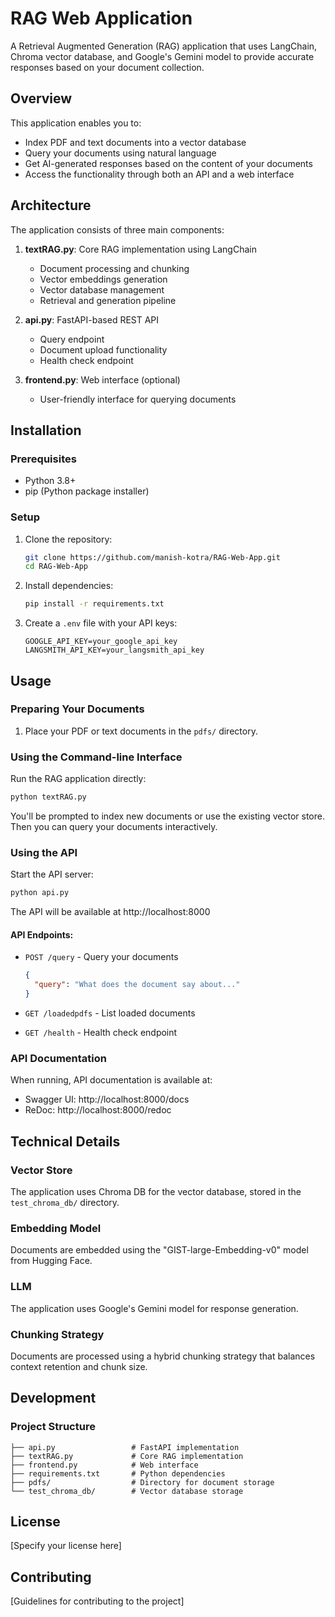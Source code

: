 # RAG Web Application

A Retrieval Augmented Generation (RAG) application that uses LangChain, Chroma vector database, and Google's Gemini model to provide accurate responses based on your document collection.

## Overview

This application enables you to:
- Index PDF and text documents into a vector database
- Query your documents using natural language
- Get AI-generated responses based on the content of your documents
- Access the functionality through both an API and a web interface

## Architecture

The application consists of three main components:

1. **textRAG.py**: Core RAG implementation using LangChain
   - Document processing and chunking
   - Vector embeddings generation
   - Vector database management
   - Retrieval and generation pipeline

2. **api.py**: FastAPI-based REST API
   - Query endpoint
   - Document upload functionality
   - Health check endpoint

3. **frontend.py**: Web interface (optional)
   - User-friendly interface for querying documents

## Installation

### Prerequisites

- Python 3.8+
- pip (Python package installer)

### Setup

1. Clone the repository:
   ```bash
   git clone https://github.com/manish-kotra/RAG-Web-App.git
   cd RAG-Web-App
   ```

2. Install dependencies:
   ```bash
   pip install -r requirements.txt
   ```

3. Create a `.env` file with your API keys:
   ```
   GOOGLE_API_KEY=your_google_api_key
   LANGSMITH_API_KEY=your_langsmith_api_key
   ```

## Usage

### Preparing Your Documents

1. Place your PDF or text documents in the `pdfs/` directory.

### Using the Command-line Interface

Run the RAG application directly:

```bash
python textRAG.py
```

You'll be prompted to index new documents or use the existing vector store. Then you can query your documents interactively.

### Using the API

Start the API server:

```bash
python api.py
```

The API will be available at http://localhost:8000

#### API Endpoints:

- `POST /query` - Query your documents
  ```json
  {
    "query": "What does the document say about..."
  }
  ```

- `GET /loadedpdfs` - List loaded documents
- `GET /health` - Health check endpoint

### API Documentation

When running, API documentation is available at:
- Swagger UI: http://localhost:8000/docs
- ReDoc: http://localhost:8000/redoc

## Technical Details

### Vector Store

The application uses Chroma DB for the vector database, stored in the `test_chroma_db/` directory.

### Embedding Model

Documents are embedded using the "GIST-large-Embedding-v0" model from Hugging Face.

### LLM

The application uses Google's Gemini model for response generation.

### Chunking Strategy

Documents are processed using a hybrid chunking strategy that balances context retention and chunk size.

## Development

### Project Structure

```
├── api.py                 # FastAPI implementation
├── textRAG.py             # Core RAG implementation
├── frontend.py            # Web interface
├── requirements.txt       # Python dependencies
├── pdfs/                  # Directory for document storage
└── test_chroma_db/        # Vector database storage
```

## License

[Specify your license here]

## Contributing

[Guidelines for contributing to the project]
